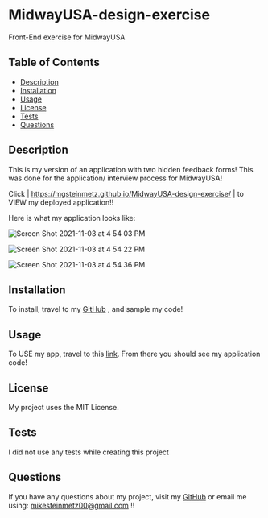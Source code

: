 # MidwayUSA-design-exercise
Front-End exercise for MidwayUSA

## Table of Contents

- [Description](#description)
- [Installation](#installation)
- [Usage](#usage)
- [License](#license)
- [Tests](#tests)
- [Questions](#questions)

## Description
This is my version of an application with two hidden feedback forms! This was done for the application/ interview process for MidwayUSA!

Click | https://mgsteinmetz.github.io/MidwayUSA-design-exercise/ | to VIEW my deployed application!!

Here is what my application looks like:


![Screen Shot 2021-11-03 at 4 54 03 PM](https://user-images.githubusercontent.com/77464741/140198746-e7f73e20-bf2a-4bde-a20a-18560d0bdd94.png)


![Screen Shot 2021-11-03 at 4 54 22 PM](https://user-images.githubusercontent.com/77464741/140198768-84a396b1-a711-4d82-8a93-3415d3b5255d.png)


![Screen Shot 2021-11-03 at 4 54 36 PM](https://user-images.githubusercontent.com/77464741/140198789-b0a7fa82-830b-415f-bb74-7e45ed28542f.png)


## Installation
To install, travel to my [GitHub](https://github.com/mgsteinmetz) , and sample my code! 

## Usage 
To USE my app, travel to this [link](https://github.com/mgsteinmetz/MidwayUSA-design-exercise). From there you should see my application code!

## License
My project uses the MIT License.

## Tests
I did not use any tests while creating this project

## Questions
If you have any questions about my project, visit my [GitHub](https://github.com/mgsteinmetz) 
or email me using: mikesteinmetz00@gmail.com !!
